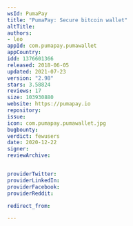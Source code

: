 ```yaml
---
wsId: PumaPay
title: "PumaPay: Secure bitcoin wallet"
altTitle: 
authors:
- leo
appId: com.pumapay.pumawallet
appCountry: 
idd: 1376601366
released: 2018-06-05
updated: 2021-07-23
version: "2.98"
stars: 3.58824
reviews: 17
size: 103930880
website: https://pumapay.io
repository: 
issue: 
icon: com.pumapay.pumawallet.jpg
bugbounty: 
verdict: fewusers
date: 2020-12-22
signer: 
reviewArchive:


providerTwitter: 
providerLinkedIn: 
providerFacebook: 
providerReddit: 

redirect_from:

---
```


